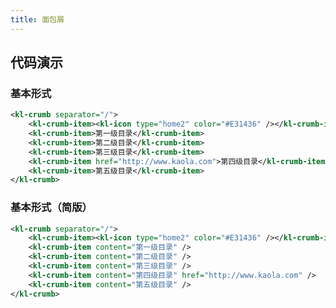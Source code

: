 ```yaml
---
title: 面包屑
---
```


## 代码演示

### 基本形式

<!-- demo_start -->
<div class="m-example"></div>

```xml
<kl-crumb separator="/">
    <kl-crumb-item><kl-icon type="home2" color="#E31436" /></kl-crumb-item>
    <kl-crumb-item>第一级目录</kl-crumb-item>
    <kl-crumb-item>第二级目录</kl-crumb-item>
    <kl-crumb-item>第三级目录</kl-crumb-item>
    <kl-crumb-item href="http://www.kaola.com">第四级目录</kl-crumb-item>
    <kl-crumb-item>第五级目录</kl-crumb-item>
</kl-crumb>
```
<!-- demo_end -->

### 基本形式（简版）

<!-- demo_start -->
<div class="m-example"></div>

```xml
<kl-crumb separator="/">
    <kl-crumb-item><kl-icon type="home2" color="#E31436" /></kl-crumb-item>
    <kl-crumb-item content="第一级目录" />
    <kl-crumb-item content="第二级目录" />
    <kl-crumb-item content="第三级目录" />
    <kl-crumb-item content="第四级目录" href="http://www.kaola.com" />
    <kl-crumb-item content="第五级目录" />
</kl-crumb>
```
<!-- demo_end -->